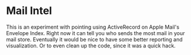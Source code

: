 Mail Intel
==========

This is an experiment with pointing using ActiveRecord on Apple Mail's Envelope Index. Right now it can tell you who sends the most mail in your mail store. Eventually it would be nice to have some better reporting and visualization. Or to even clean up the code, since it was a quick hack.
